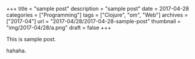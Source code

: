 +++
title = "sample post"
description = "sample post"
date = 2017-04-28
categories = ["Programming"]
tags = ["Clojure", "om", "Web"]
archives = ["2017-04"]
url = "2017-04/28/2017-04-28-sample-post"
thumbnail = "img/2017-04/28/a.png"
draft = false
+++

This is sample post.

<!--more-->

hahaha.

